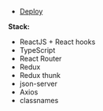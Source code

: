 - [Deploy](https://react-typescript-pizza-shop.herokuapp.com/)

**Stack:**

- ReactJS + React hooks
- TypeScript
- React Router
- Redux
- Redux thunk
- json-server
- Axios
- classnames
